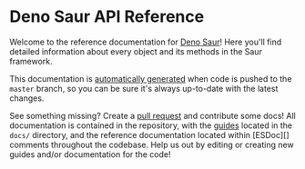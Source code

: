 # Deno Saur API Reference

Welcome to the reference documentation for [Deno Saur][guides]! Here you'll
find detailed information about every object and its methods in the Saur
framework.

This documentation is [automatically generated][workflow] when code is
pushed to the `master` branch, so you can be sure it's always up-to-date
with the latest changes.

See something missing? Create a [pull request][] and contribute some
docs! All documentation is contained in the repository, with the
[guides][] located in the `docs/` directory, and the reference
documentation located within [ESDoc][] comments throughout the codebase.
Help us out by editing or creating new guides and/or documentation for
the code!

[guides]: http://denosaur.org
[workflow]: https://github.com/tubbo/saur/actions?query=workflow%3ADocumentation
[pull request]: https://github.com/tubbo/saur/pulls/new
